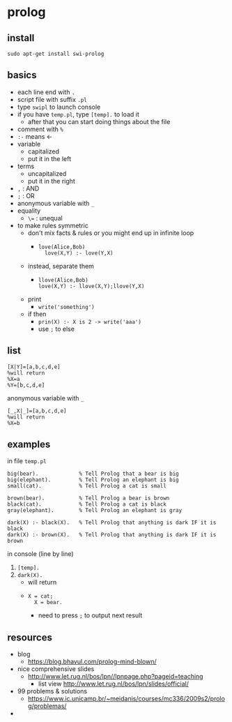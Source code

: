 # prolog
## install
`sudo apt-get install swi-prolog`

## basics
- each line end with `.`
- script file with suffix `.pl`
- type `swipl` to launch console
- if you have `temp.pl`, type `[temp].` to load it
	- after that you can start doing things about the file
- comment with `%`
- `:-` means $\leftarrow$
- variable
	- capitalized
	- put it in the left
- terms
	- uncapitalized
	- put it in the right
- `,` : AND
- `;` : OR
- anonymous variable with `_`
- equality
	- `\=` : unequal
- to make rules symmetric
	- don't mix facts & rules or you might end up in infinite loop
		-     love(Alice,Bob)
			    love(X,Y) :- love(Y,X)
	- instead, separate them
		-     llove(Alice,Bob)
		      love(X,Y) :- llove(X,Y);llove(Y,X)
  - print
	  - `write('something')`
  - if then
	  - `prin(X) :- X is 2 -> write('aaa')`
	  - use `;` to else

## list
```prlog
[X|Y]=[a,b,c,d,e]
%will return
%X=a
%Y=[b,c,d,e]
```
anonymous variable with `_`
```
[_,X|_]=[a,b,c,d,e]
%will return
%X=b
```

## examples
in  file `temp.pl`
```prlog
big(bear).             % Tell Prolog that a bear is big
big(elephant).         % Tell Prolog an elephant is big
small(cat).            % Tell Prolog a cat is small

brown(bear).           % Tell Prolog a bear is brown
black(cat).            % Tell Prolog a cat is black
gray(elephant).        % Tell Prolog an elephant is gray

dark(X) :- black(X).   % Tell Prolog that anything is dark IF it is black
dark(X) :- brown(X).   % Tell Prolog that anything is dark IF it is brown
```
in console (line by line)
1. `[temp].`
2. `dark(X).`
	- will return
	-     X = cat;
		    X = bear.
		- need to press `;` to output next result

## resources
- blog
	- https://blog.bhavul.com/prolog-mind-blown/
- nice comprehensive slides
	- http://www.let.rug.nl/bos/lpn//lpnpage.php?pageid=teaching
		- list view http://www.let.rug.nl/bos/lpn/slides/official/
- 99 problems & solutions
	- https://www.ic.unicamp.br/~meidanis/courses/mc336/2009s2/prolog/problemas/
- 